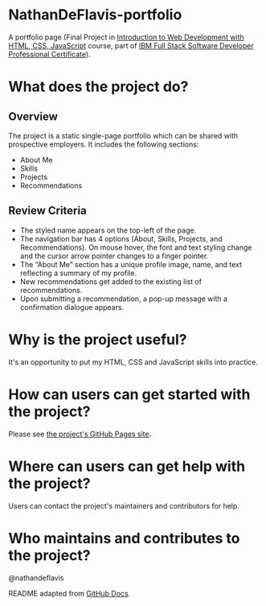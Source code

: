 # NathanDeFlavis-portfolio
A portfolio page (Final Project in [Introduction to Web Development with HTML, CSS, JavaScript](https://www.coursera.org/learn/introduction-to-web-development-with-html-css-javacript) course, part of [IBM Full Stack Software Developer Professional Certificate](https://www.coursera.org/professional-certificates/ibm-full-stack-cloud-developer)).

# What does the project do?
## Overview
The project is a static single-page portfolio which can be shared with prospective employers. It includes the following sections:
- About Me
- Skills
- Projects
- Recommendations

## Review Criteria
- The styled name appears on the top-left of the page.
- The navigation bar has 4 options (About, Skills, Projects, and Recommendations). On mouse hover, the font and text styling change and the cursor arrow pointer changes to a finger pointer.
- The “About Me” section has a unique profile image, name, and text reflecting a summary of my profile.
- New recommendations get added to the existing list of recommendations.
- Upon submitting a recommendation, a pop-up message with a confirmation dialogue appears.

# Why is the project useful?
It's an opportunity to put my HTML, CSS and JavaScript skills into practice.

# How can users can get started with the project?
Please see [the project's GitHub Pages site](https://nathandeflavis.github.io/NathanDeFlavis-portfolio/).

# Where can users can get help with the project?
Users can contact the project's maintainers and contributors for help.

# Who maintains and contributes to the project?
@nathandeflavis

README adapted from [GitHub Docs](https://docs.github.com/en/repositories/managing-your-repositorys-settings-and-features/customizing-your-repository/about-readmes).
